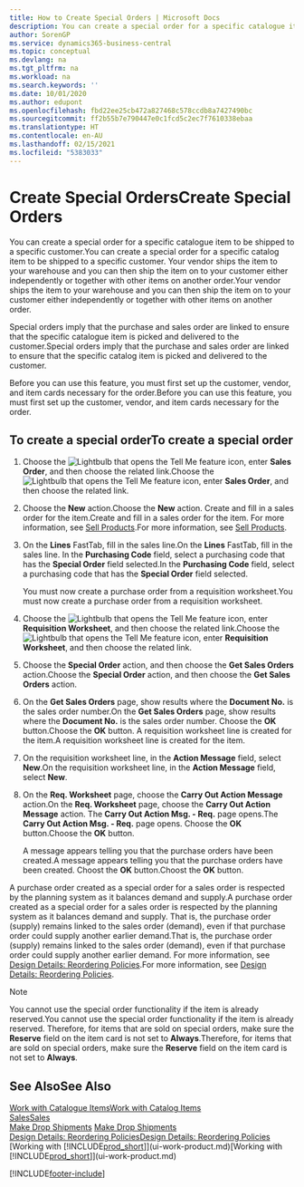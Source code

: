 ```yaml
---
title: How to Create Special Orders | Microsoft Docs
description: You can create a special order for a specific catalogue item to be shipped to a specific customer. Your vendor ships the item to your warehouse and you can then ship the item on to your customer either independently or together with other items on another order.
author: SorenGP
ms.service: dynamics365-business-central
ms.topic: conceptual
ms.devlang: na
ms.tgt_pltfrm: na
ms.workload: na
ms.search.keywords: ''
ms.date: 10/01/2020
ms.author: edupont
ms.openlocfilehash: fbd22ee25cb472a827468c578ccdb8a7427490bc
ms.sourcegitcommit: ff2b55b7e790447e0c1fcd5c2ec7f7610338ebaa
ms.translationtype: HT
ms.contentlocale: en-AU
ms.lasthandoff: 02/15/2021
ms.locfileid: "5383033"
---
```

# <a name="create-special-orders"></a><span data-ttu-id="46d03-104">Create Special Orders</span><span class="sxs-lookup"><span data-stu-id="46d03-104">Create Special Orders</span></span>
<span data-ttu-id="46d03-105">You can create a special order for a specific catalogue item to be shipped to a specific customer.</span><span class="sxs-lookup"><span data-stu-id="46d03-105">You can create a special order for a specific catalog item to be shipped to a specific customer.</span></span> <span data-ttu-id="46d03-106">Your vendor ships the item to your warehouse and you can then ship the item on to your customer either independently or together with other items on another order.</span><span class="sxs-lookup"><span data-stu-id="46d03-106">Your vendor ships the item to your warehouse and you can then ship the item on to your customer either independently or together with other items on another order.</span></span>  

<span data-ttu-id="46d03-107">Special orders imply that the purchase and sales order are linked to ensure that the specific catalogue item is picked and delivered to the customer.</span><span class="sxs-lookup"><span data-stu-id="46d03-107">Special orders imply that the purchase and sales order are linked to ensure that the specific catalog item is picked and delivered to the customer.</span></span>  

<span data-ttu-id="46d03-108">Before you can use this feature, you must first set up the customer, vendor, and item cards necessary for the order.</span><span class="sxs-lookup"><span data-stu-id="46d03-108">Before you can use this feature, you must first set up the customer, vendor, and item cards necessary for the order.</span></span>  

## <a name="to-create-a-special-order"></a><span data-ttu-id="46d03-109">To create a special order</span><span class="sxs-lookup"><span data-stu-id="46d03-109">To create a special order</span></span>  
1.  <span data-ttu-id="46d03-110">Choose the ![Lightbulb that opens the Tell Me feature](media/ui-search/search_small.png "Tell me what you want to do") icon, enter **Sales Order**, and then choose the related link.</span><span class="sxs-lookup"><span data-stu-id="46d03-110">Choose the ![Lightbulb that opens the Tell Me feature](media/ui-search/search_small.png "Tell me what you want to do") icon, enter **Sales Order**, and then choose the related link.</span></span>  
2. <span data-ttu-id="46d03-111">Choose the **New** action.</span><span class="sxs-lookup"><span data-stu-id="46d03-111">Choose the **New** action.</span></span> <span data-ttu-id="46d03-112">Create and fill in a  sales order for the item.</span><span class="sxs-lookup"><span data-stu-id="46d03-112">Create and fill in a  sales order for the item.</span></span> <span data-ttu-id="46d03-113">For more information, see [Sell Products](sales-how-sell-products.md).</span><span class="sxs-lookup"><span data-stu-id="46d03-113">For more information, see [Sell Products](sales-how-sell-products.md).</span></span>
3.  <span data-ttu-id="46d03-114">On the **Lines** FastTab, fill in the sales line.</span><span class="sxs-lookup"><span data-stu-id="46d03-114">On the **Lines** FastTab, fill in the sales line.</span></span> <span data-ttu-id="46d03-115">In the **Purchasing Code** field, select a purchasing code that has the **Special Order** field selected.</span><span class="sxs-lookup"><span data-stu-id="46d03-115">In the **Purchasing Code** field, select a purchasing code that has the **Special Order** field selected.</span></span>

    <span data-ttu-id="46d03-116">You must now create a purchase order from a requisition worksheet.</span><span class="sxs-lookup"><span data-stu-id="46d03-116">You must now create a purchase order from a requisition worksheet.</span></span>  
4. <span data-ttu-id="46d03-117">Choose the ![Lightbulb that opens the Tell Me feature](media/ui-search/search_small.png "Tell me what you want to do") icon, enter **Requisition Worksheet**, and then choose the related link.</span><span class="sxs-lookup"><span data-stu-id="46d03-117">Choose the ![Lightbulb that opens the Tell Me feature](media/ui-search/search_small.png "Tell me what you want to do") icon, enter **Requisition Worksheet**, and then choose the related link.</span></span>  
5. <span data-ttu-id="46d03-118">Choose the **Special Order** action, and then choose the **Get Sales Orders** action.</span><span class="sxs-lookup"><span data-stu-id="46d03-118">Choose the **Special Order** action, and then choose the **Get Sales Orders** action.</span></span>  
6.  <span data-ttu-id="46d03-119">On the **Get Sales Orders** page, show results where the **Document No.** is the sales order number.</span><span class="sxs-lookup"><span data-stu-id="46d03-119">On the **Get Sales Orders** page, show results where the **Document No.** is the sales order number.</span></span> <span data-ttu-id="46d03-120">Choose the **OK** button.</span><span class="sxs-lookup"><span data-stu-id="46d03-120">Choose the **OK** button.</span></span> <span data-ttu-id="46d03-121">A requisition worksheet line is created for the item.</span><span class="sxs-lookup"><span data-stu-id="46d03-121">A requisition worksheet line is created for the item.</span></span>  
7.  <span data-ttu-id="46d03-122">On the requisition worksheet line, in the **Action Message** field, select **New**.</span><span class="sxs-lookup"><span data-stu-id="46d03-122">On the requisition worksheet line, in the **Action Message** field, select **New**.</span></span>  
8.  <span data-ttu-id="46d03-123">On the **Req. Worksheet** page, choose the **Carry Out Action Message** action.</span><span class="sxs-lookup"><span data-stu-id="46d03-123">On the **Req. Worksheet** page, choose the **Carry Out Action Message** action.</span></span> <span data-ttu-id="46d03-124">The **Carry Out Action Msg. - Req.** page opens.</span><span class="sxs-lookup"><span data-stu-id="46d03-124">The **Carry Out Action Msg. - Req.** page opens.</span></span> <span data-ttu-id="46d03-125">Choose the **OK** button.</span><span class="sxs-lookup"><span data-stu-id="46d03-125">Choose the **OK** button.</span></span>  

    <span data-ttu-id="46d03-126">A message appears telling you that the purchase orders have been created.</span><span class="sxs-lookup"><span data-stu-id="46d03-126">A message appears telling you that the purchase orders have been created.</span></span> <span data-ttu-id="46d03-127">Choost the **OK** button.</span><span class="sxs-lookup"><span data-stu-id="46d03-127">Choost the **OK** button.</span></span>  

<span data-ttu-id="46d03-128">A purchase order created as a special order for a sales order is respected by the planning system as it balances demand and supply.</span><span class="sxs-lookup"><span data-stu-id="46d03-128">A purchase order created as a special order for a sales order is respected by the planning system as it balances demand and supply.</span></span> <span data-ttu-id="46d03-129">That is, the purchase order (supply) remains linked to the sales order (demand), even if that purchase order could supply another earlier demand.</span><span class="sxs-lookup"><span data-stu-id="46d03-129">That is, the purchase order (supply) remains linked to the sales order (demand), even if that purchase order could supply another earlier demand.</span></span> <span data-ttu-id="46d03-130">For more information, see [Design Details: Reordering Policies](design-details-reservation-order-tracking-and-action-messaging.md).</span><span class="sxs-lookup"><span data-stu-id="46d03-130">For more information, see [Design Details: Reordering Policies](design-details-reservation-order-tracking-and-action-messaging.md).</span></span>  

> [!NOTE]  
>  <span data-ttu-id="46d03-131">You cannot use the special order functionality if the item is already reserved.</span><span class="sxs-lookup"><span data-stu-id="46d03-131">You cannot use the special order functionality if the item is already reserved.</span></span> <span data-ttu-id="46d03-132">Therefore, for items that are sold on special orders, make sure the **Reserve** field on the item card is not set to **Always**.</span><span class="sxs-lookup"><span data-stu-id="46d03-132">Therefore, for items that are sold on special orders, make sure the **Reserve** field on the item card is not set to **Always**.</span></span>  

## <a name="see-also"></a><span data-ttu-id="46d03-133">See Also</span><span class="sxs-lookup"><span data-stu-id="46d03-133">See Also</span></span>  
[<span data-ttu-id="46d03-134">Work with Catalogue Items</span><span class="sxs-lookup"><span data-stu-id="46d03-134">Work with Catalog Items</span></span>](inventory-how-work-nonstock-items.md)  
[<span data-ttu-id="46d03-135">Sales</span><span class="sxs-lookup"><span data-stu-id="46d03-135">Sales</span></span>](sales-manage-sales.md)  
<span data-ttu-id="46d03-136">[Make Drop Shipments](sales-how-drop-shipment.md) </span><span class="sxs-lookup"><span data-stu-id="46d03-136">[Make Drop Shipments](sales-how-drop-shipment.md) </span></span>  
[<span data-ttu-id="46d03-137">Design Details: Reordering Policies</span><span class="sxs-lookup"><span data-stu-id="46d03-137">Design Details: Reordering Policies</span></span>](design-details-reservation-order-tracking-and-action-messaging.md)  
<span data-ttu-id="46d03-138">[Working with [!INCLUDE[prod_short](includes/prod_short.md)]](ui-work-product.md)</span><span class="sxs-lookup"><span data-stu-id="46d03-138">[Working with [!INCLUDE[prod_short](includes/prod_short.md)]](ui-work-product.md)</span></span>


[!INCLUDE[footer-include](includes/footer-banner.md)]